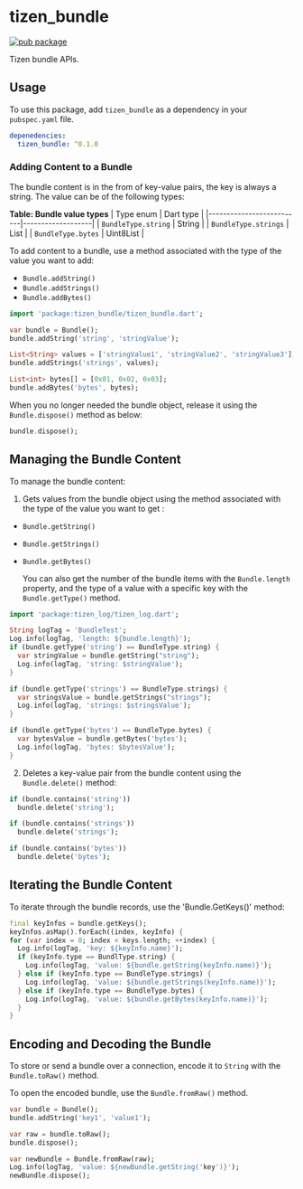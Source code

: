 # tizen_bundle

[![pub package](https://img.shields.io/pub/v/tizen_bundle.svg)](https://pub.dev/packages/tizen_bundle)

Tizen bundle APIs.

## Usage

To use this package, add `tizen_bundle` as a dependency in your `pubspec.yaml` file.

```yaml
depenedencies:
  tizen_bundle: ^0.1.0
```

### Adding Content to a Bundle

The bundle content is in the from of key-value pairs, the key is always a string. The value can be of the following types:

**Table: Bundle value types**
| Type enum                | Dart type         |
|--------------------------|-------------------|
| `BundleType.string`      | String            |
| `BundleType.strings`     | List<String>      |
| `BundleType.bytes`       | Uint8List         |

To add content to a bundle, use a method associated with the type of the value you want to add:

- `Bundle.addString()`
- `Bundle.addStrings()`
- `Bundle.addBytes()`

```dart
import 'package:tizen_bundle/tizen_bundle.dart';

var bundle = Bundle();
bundle.addString('string', 'stringValue');

List<String> values = ['stringValue1', 'stringValue2', 'stringValue3'];
bundle.addStrings('strings', values);

List<int> bytes[] = [0x01, 0x02, 0x03];
bundle.addBytes('bytes', bytes);
```

When you no longer needed the bundle object, release it using the `Bundle.dispose()` method as below:

``` dart
bundle.dispose();
```

## Managing the Bundle Content

To manage the bundle content:

1. Gets values from the bundle object using the method associated with the type of the value you want to get :

- `Bundle.getString()`
- `Bundle.getStrings()`
- `Bundle.getBytes()`

  You can also get the number of the bundle items with the `Bundle.length` property, and the type of a value with a specific key with the `Bundle.getType()` method.

```dart
import 'package:tizen_log/tizen_log.dart';

String logTag = 'BundleTest';
Log.info(logTag, 'length: ${bundle.length}');
if (bundle.getType('string') == BundleType.string) {
  var stringValue = bundle.getString("string");
  Log.info(logTag, 'string: $stringValue');
}

if (bundle.getType('strings') == BundleType.strings) {
  var stringsValue = bundle.getStrings("strings");
  Log.info(logTag, 'strings: $stringsValue');
}

if (bundle.getType('bytes') == BundleType.bytes) {
  var bytesValue = bundle.getBytes('bytes');
  Log.info(logTag, 'bytes: $bytesValue');
}
```

2. Deletes a key-value pair from the bundle content using the `Bundle.delete()` method:

```dart
if (bundle.contains('string'))
  bundle.delete('string');

if (bundle.contains('strings'))
  bundle.delete('strings');

if (bundle.contains('bytes'))
  bundle.delete('bytes');
```

## Iterating the Bundle Content

To iterate through the bundle records, use the 'Bundle.GetKeys()' method:

```dart
final keyInfos = bundle.getKeys();
keyInfos.asMap().forEach((index, keyInfo) {
for (var index = 0; index < keys.length; ++index) {
  Log.info(logTag, 'key: ${keyInfo.name}');
  if (keyInfo.type == BundlType.string) {
    Log.info(logTag, 'value: ${bundle.getString(keyInfo.name)}');
  } else if (keyInfo.type == BundleType.strings) {
    Log.info(logTag, 'value: ${bundle.getStrings(keyInfo.name)}');
  } else if (keyInfo.type == BundleType.bytes) {
    Log.info(logTag, 'value: ${bundle.getBytes(keyInfo.name)}');
  }
}

```

## Encoding and Decoding the Bundle

To store or send a bundle over a connection, encode it to `String` with the `Bundle.toRaw()` method.

To open the encoded bundle, use the `Bundle.fromRaw()` method.

```dart
var bundle = Bundle();
bundle.addString('key1', 'value1');

var raw = bundle.toRaw();
bundle.dispose();

var newBundle = Bundle.fromRaw(raw);
Log.info(logTag, 'value: ${newBundle.getString('key')}');
newBundle.dispose();
```
